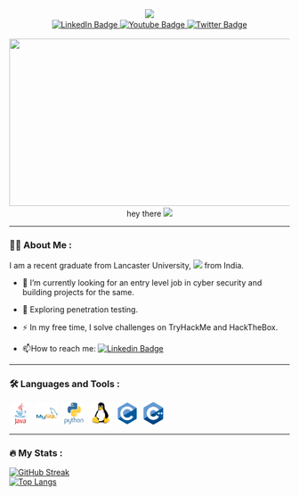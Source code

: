 <!-- Header Image & Profile Badges-->
<div id="header" align="center">
  <img src="https://media.giphy.com/media/M9gbBd9nbDrOTu1Mqx/giphy.gif" width="100"/>
  <br>
    <a href="https://www.linkedin.com/in/archit-vats/">
    <img src="https://img.shields.io/badge/LinkedIn-blue?style=for-the-badge&logo=linkedin&logoColor=white" alt="LinkedIn Badge"/>
  </a>
  <a href="https://medium.com/@architvats96">
    <img src="https://img.shields.io/badge/Medium-black?style=for-the-badge&logo=medium&logoColor=white" alt="Youtube Badge"/>
  </a>
  <a href="https://twitter.com/ArchitVats1">
    <img src="https://img.shields.io/badge/Twitter-blue?style=for-the-badge&logo=twitter&logoColor=white" alt="Twitter Badge"/>
  </a>
  <br>
  <img src="https://komarev.com/ghpvc/?username=architvats96&style=flat-square&color=blue" alt=""/>
  <br>
  <img src="https://media.giphy.com/media/dWesBcTLavkZuG35MI/giphy.gif" width="600" height="300"/>
  <br>
  hey there
  <img src="https://media.giphy.com/media/hvRJCLFzcasrR4ia7z/giphy.gif" width="30px"/>
</div>

---

### :man_technologist: About Me :
I am a recent graduate from Lancaster University, <img src="https://media.giphy.com/media/WUlplcMpOCEmTGBtBW/giphy.gif" width="30"> from India.

- :telescope: I’m currently looking for an entry level job in cyber security and building projects for the same.

- :seedling: Exploring penetration testing.

- :zap: In my free time, I solve challenges on TryHackMe and HackTheBox.

- :mailbox:How to reach me: [![Linkedin Badge](https://img.shields.io/badge/-Linkedin-blue?style=flat&logo=Linkedin&logoColor=white)](https://www.linkedin.com/in/archit-vats/)

---

### :hammer_and_wrench: Languages and Tools :
<div>
  <img src="https://github.com/devicons/devicon/blob/master/icons/java/java-original-wordmark.svg" title="Java" alt="Java" width="40" height="40"/>&nbsp;
  <img src="https://github.com/devicons/devicon/blob/master/icons/mysql/mysql-original-wordmark.svg" title="MySQL"  alt="MySQL" width="40" height="40"/>&nbsp;
  <img src="https://github.com/devicons/devicon/blob/master/icons/python/python-original-wordmark.svg" title="Python"  alt="Python" width="40" height="40"/>&nbsp;
  <img src="https://github.com/devicons/devicon/blob/master/icons/linux/linux-original.svg" title="Linux"  alt="Linux" width="40" height="40"/>&nbsp;
  <img src="https://github.com/devicons/devicon/blob/master/icons/c/c-original.svg" title="C"  alt="C" width="40" height="40"/>&nbsp;
  <img src="https://github.com/devicons/devicon/blob/master/icons/cplusplus/cplusplus-original.svg" title="Cplusplus"  alt="Cplusplus" width="40" height="40"/>&nbsp;
</div>

---

### :fire: My Stats :
[![GitHub Streak](http://github-readme-streak-stats.herokuapp.com?user=architvats96&theme=dark&background=000000)](https://git.io/streak-stats)
<br>
[![Top Langs](https://github-readme-stats.vercel.app/api/top-langs/?username=architvats96&layout=compact&theme=vision-friendly-dark)](https://github.com/anuraghazra/github-readme-stats)
